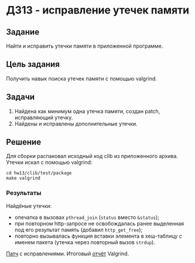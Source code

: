 # ДЗ13 - исправление утечек памяти

## Задание
Найти и исправить утечки памяти в приложенной программе.

## Цель задания
Получить навык поиска утечек памяти с помощью valgrind.

## Задачи
1. Найдена как минимум одна утечка памяти, создан patch, исправляющий утечку.
2. Найдены и исправлены дополнительные утечки.

## Решение

Для сборки распаковал исходный код clib из приложенного архива.
Утечки искал с помощью valgrind:
```
cd hw13/clib/test/package
make valgrind
```

### Результаты
Найдёные утечки:
 * опечатка в вызовах `pthread_join` (`status` вместо `&status`);
 * при повторном http-запросе не освобождалась ранее выделенная под его результат память (добавил `http_get_free`);
 * повторно вызывалась функция вставки элемента в хеш-таблицу с именем пакета (утечка через повторный вызов `strdup`).

[Патч](0001-Fixed-memory-leaks-in-clib.patch) с исправлениями.
Итоговый [отчёт](valgrind_report.txt) Valgrind.
